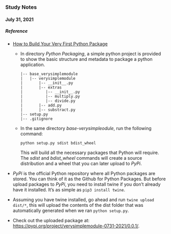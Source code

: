 ### Study Notes

#### July 31, 2021

##### Reference

* [How to Build Your Very First Python Package](https://www.freecodecamp.org/news/build-your-first-python-package/)

    * In directory *Python Packaging*, a simple python project is provided to show the basic structure and metadata to
      package a python application.
      ```
      |-- base_verysimplemodule
      |   |-- verysimplemodule
      |       |-- __init__.py
      |       |-- extras
      |          |-- __init__.py
      |          |-- multiply.py
      |          |-- divide.py 
      |       |-- add.py
      |       |-- substract.py
      |-- setup.py
      |-- .gitignore
      ```
    * In the same directory *base-verysimpleodule*, run the following command:
      ```shell
      python setup.py sdist bdist_wheel
      ```    
      This will build all the necessary packages that Python will require. The *sdist* and *bdist_wheel* commands will
      create a source distribution and a wheel that you can later upload to *PyPi*.
* *PyPi* is the official Python repository where all Python packages are stored. You can think of it as the Github for
  Python Packages. But before upload packages to *PyPi*, you need to install twine if you don’t already have it
  installed. It’s as simple as `pip3 install twine`.

* Assuming you have twine installed, go ahead and run `twine upload dist/*`, this will upload the contents of the dist
  folder that was automatically generated when we ran `python setup.py`.

* Check out the uploaded package at: https://pypi.org/project/verysimplemodule-0731-2021/0.0.1/.
  